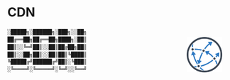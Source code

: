 # CDN 
<img align="right" style="float:right;border:0px solid black;padding: 20px 20px;" width=80 height=80 src="https://raw.githubusercontent.com/sajith-rahim/cdn/4a983905df53f761b91323ccda2366ead2416410/content/blog/media/cdn.png" alt="cdn-logo"/>

```powershell
░█████╗░██████╗░███╗░░██╗
██╔══██╗██╔══██╗████╗░██║
██║░░╚═╝██║░░██║██╔██╗██║
██║░░██╗██║░░██║██║╚████║
╚█████╔╝██████╔╝██║░╚███║
░╚════╝░╚═════╝░╚═╝░░╚══╝
```



